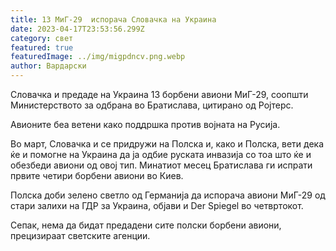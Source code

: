 ```yaml
---
title: 13 МиГ-29  испорача Словачка на Украина
date: 2023-04-17T23:53:56.299Z
category: свет
featured: true
featuredImage: ../img/migpdncv.png.webp
author: Вардарски
---
```


Словачка и предаде на Украина 13 борбени авиони МиГ-29, соопшти Министерството за одбрана во Братислава, цитирано од Ројтерс.

Авионите беа ветени како поддршка против војната на Русија.

Во март, Словачка и се придружи на Полска и, како и Полска, вети дека ќе и помогне на Украина да ја одбие руската инвазија со тоа што ќе и обезбеди авиони од овој тип. Минатиот месец Братислава ги испрати првите четири борбени авиони во Киев.

Полска доби зелено светло од Германија да испорача авиони МиГ-29 од стари залихи на ГДР за Украина, објави и Der Spiegel во четвртокот.

Сепак, нема да бидат предадени сите полски борбени авиони, прецизираат светските агенции.
